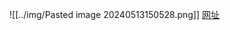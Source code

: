 ![[../img/Pasted image 20240513150528.png]]
[网址](https://blog.csdn.net/weixin_44849938/article/details/137120184?utm_medium=distribute.pc_relevant.none-task-blog-2~default~baidujs_baidulandingword~default-0-137120184-blog-133025649.235^v43^pc_blog_bottom_relevance_base5&spm=1001.2101.3001.4242.1&utm_relevant_index=3)

